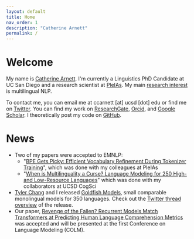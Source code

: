 ```yaml
---
layout: default
title: Home
nav_order: 1
description: "Catherine Arnett"
permalink: /
---
```


# Welcome

My name is [Catherine Arnett](https://catherinearnett.github.io/about). I'm currently a Linguistics PhD Candidate at UC San Diego and a research scientist at [PleIAs](https://pleias.fr/). My main [research interest](https://catherinearnett.github.io/research) is multilingual NLP. 

To contact me, you can email me at ccarnett [at] ucsd [dot] edu or find me on [Twitter](https://twitter.com/linguist_cat). You can find my work on [ResearchGate](https://www.researchgate.net/profile/Catherine-Arnett), [Orcid](https://orcid.org/0000-0003-0448-5415), and [Google Scholar](https://scholar.google.com/citations?user=bLS_8RAAAAAJ&hl=en). I theoretically post my code on [GitHub](https://github.com/catherinearnett). 

# News

*  Two of my papers were accepted to EMNLP:
    -  "[BPE Gets Picky: Efficient Vocabulary Refinement During Tokenizer Training](https://arxiv.org/pdf/2409.04599)", which was done with my colleagues at PleIAs
    -  "[When is Multilinguality a Curse? Language Modeling for 250 High- and Low-Resource Languages](https://arxiv.org/pdf/2311.09205)" which was done with my collaborators at UCSD CogSci
*  [Tyler Chang](https://tylerachang.github.io/) and I released [Goldfish Models](https://huggingface.co/goldfish-models), small comparable monolingual models for 350 languages. Check out the [Twitter thread overview](https://x.com/linguist_cat/status/1826267170952863885) of the release.
*  Our paper, [Revenge of the Fallen? Recurrent Models Match Transformers at Predicting Human Language Comprehension Metrics](https://arxiv.org/pdf/2404.19178) was accepted and will be presented at the first Conference on Language Modeling (COLM).

